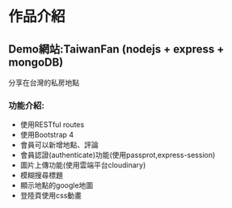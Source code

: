 # 作品介紹

## Demo網站:TaiwanFan (nodejs + express + mongoDB)
分享在台灣的私房地點
### 功能介紹:
* 使用RESTful routes
* 使用Bootstrap 4
* 會員可以新增地點、評論
* 會員認證(authenticate)功能(使用passprot,express-session)
* 圖片上傳功能(使用雲端平台cloudinary)
* 模糊搜尋標題
* 顯示地點的google地圖
* 登陸頁使用css動畫
